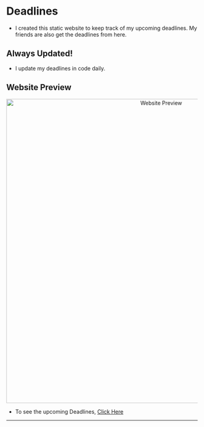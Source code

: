 # Deadlines
- I created this static website to keep track of my upcoming deadlines. My friends are also get the deadlines from here.

## Always Updated!
- I update my deadlines in code daily.
 
## Website Preview
<p align = "center">
<img src="https://github.com/niloyahsan1/deadlines/assets/157811017/e63d73ef-5014-4458-b7dd-c49858830d37" alt="Website Preview" width="800">
</p>

- To see the upcoming Deadlines, [Click Here](https://niloyahsan1.github.io/deadlines/)
---

